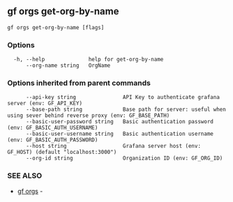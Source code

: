 ## gf orgs get-org-by-name



```
gf orgs get-org-by-name [flags]
```

### Options

```
  -h, --help              help for get-org-by-name
      --org-name string   OrgName
```

### Options inherited from parent commands

```
      --api-key string               API Key to authenticate grafana server (env: GF_API_KEY)
      --base-path string             Base path for server: useful when using sever behind reverse proxy (env: GF_BASE_PATH)
      --basic-user-password string   Basic authentication password (env: GF_BASIC_AUTH_USERNAME)
      --basic-user-username string   Basic authentication username (env: GF_BASIC_AUTH_PASSWORD)
      --host string                  Grafana server host (env: GF_HOST) (default "localhost:3000")
      --org-id string                Organization ID (env: GF_ORG_ID)
```

### SEE ALSO

* [gf orgs](gf_orgs.md)	 - 


